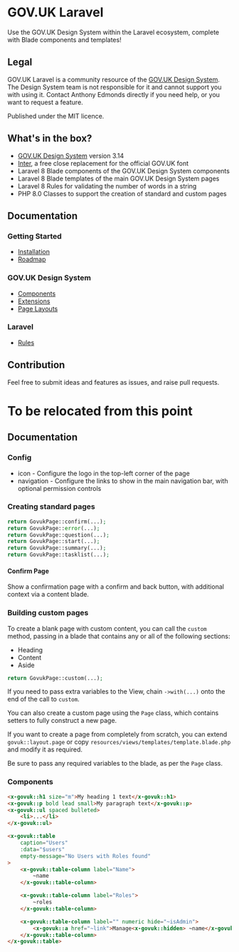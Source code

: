 # GOV.UK Laravel
Use the GOV.UK Design System within the Laravel ecosystem, complete with Blade components and templates!

## Legal
GOV.UK Laravel is a community resource of the [GOV.UK Design System](https://design-system.service.gov.uk). The Design System team is not responsible for it and cannot support you with using it. Contact Anthony Edmonds directly if you need help, or you want to request a feature.

Published under the MIT licence.

## What's in the box?

* [GOV.UK Design System](https://design-system.service.gov.uk) version 3.14
* [Inter](https://fonts.google.com/specimen/Inter), a free close replacement for the official GOV.UK font
* Laravel 8 Blade components of the GOV.UK Design System components
* Laravel 8 Blade templates of the main GOV.UK Design System pages
* Laravel 8 Rules for validating the number of words in a string
* PHP 8.0 Classes to support the creation of standard and custom pages

## Documentation

### Getting Started
* [Installation](docs/install.md)
* [Roadmap](docs/roadmap.md)

### GOV.UK Design System
* [Components](docs/components.md)
* [Extensions](docs/extensions.md)
* [Page Layouts](docs/layout.md)

### Laravel
* [Rules](docs/rules.md)

## Contribution

Feel free to submit ideas and features as issues, and raise pull requests.

# To be relocated from this point
## Documentation

### Config

* icon - Configure the logo in the top-left corner of the page
* navigation - Configure the links to show in the main navigation bar, with optional permission controls

### Creating standard pages

```php
return GovukPage::confirm(...);
return GovukPage::error(...);
return GovukPage::question(...);
return GovukPage::start(...);
return GovukPage::summary(...);
return GovukPage::tasklist(...);
```

#### Confirm Page

Show a confirmation page with a confirm and back button, with additional context via a content blade.

### Building custom pages

To create a blank page with custom content, you can call the `custom` method, passing in a blade that contains any or all of the following sections:

* Heading
* Content
* Aside

```php
return GovukPage::custom(...);
```

If you need to pass extra variables to the View, chain `->with(...)` onto the end of the call to `custom`.

You can also create a custom page using the `Page` class, which contains setters to fully construct a new page.

If you want to create a page from completely from scratch, you can extend `govuk::layout.page` or copy `resources/views/templates/template.blade.php` and modify it as required.

Be sure to pass any required variables to the blade, as per the `Page` class.

### Components

```html
<x-govuk::h1 size="m">My heading 1 text</x-govuk::h1>
<x-govuk::p bold lead small>My paragraph text</x-govuk::p>
<x-govuk::ul spaced bulleted>
    <li>...</li>
</x-govuk::ul>

<x-govuk::table
    caption="Users"
    :data="$users"
    empty-message="No Users with Roles found"
>
    <x-govuk::table-column label="Name">
        ~name
    </x-govuk::table-column>

    <x-govuk::table-column label="Roles">
        ~roles
    </x-govuk::table-column>

    <x-govuk::table-column label="" numeric hide="~isAdmin">
        <x-govuk::a href="~link">Manage<x-govuk::hidden> ~name</x-govuk::hidden></x-govuk::a>
    </x-govuk::table-column>
</x-govuk::table>
```
